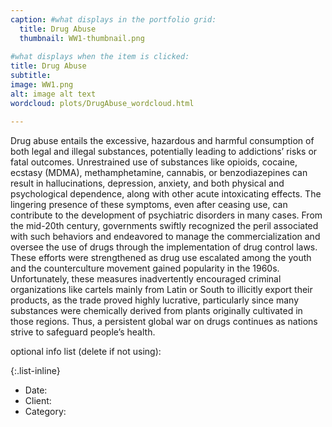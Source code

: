 ```yaml
---
caption: #what displays in the portfolio grid:
  title: Drug Abuse
  thumbnail: WW1-thumbnail.png
  
#what displays when the item is clicked:
title: Drug Abuse
subtitle: 
image: WW1.png
alt: image alt text
wordcloud: plots/DrugAbuse_wordcloud.html

---
```

Drug abuse entails the excessive, hazardous and harmful consumption of both legal and illegal substances, potentially leading to addictions’ risks or fatal outcomes. Unrestrained use of substances like opioids, cocaine, ecstasy (MDMA), methamphetamine, cannabis, or benzodiazepines can result in hallucinations, depression, anxiety, and both physical and psychological dependence, along with other acute intoxicating effects. The lingering presence of these symptoms, even after ceasing use, can contribute to the development of psychiatric disorders in many cases. From the mid-20th century, governments swiftly recognized the peril associated with such behaviors and endeavored to manage the commercialization and oversee the use of drugs through the implementation of drug control laws. These efforts were strengthened as drug use escalated among the youth and the counterculture movement gained popularity in the 1960s. Unfortunately, these measures inadvertently encouraged criminal organizations like cartels mainly from Latin or South to illicitly export their products, as the trade proved highly lucrative, particularly since many substances were chemically derived from plants originally cultivated in those regions. Thus, a persistent global war on drugs continues as nations strive to safeguard people’s health.

optional info list (delete if not using):

{:.list-inline} 
- Date: 
- Client: 
- Category: 

